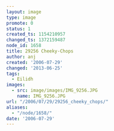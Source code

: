 ```yaml
---
layout: image
type: image
promote: 0
status: 1
created_ts: 1154210957
changed_ts: 1372159487
node_id: 1658
title: 29256 Cheeky-Chops
author: anj
created: '2006-07-29'
changed: '2013-06-25'
tags:
  - Eilidh
images:
  - src: image/images/IMG_9256.JPG
    name: IMG_9256.JPG
url: "/2006/07/29/29256_cheeky_chops/"
aliases:
  - "/node/1658/"
date: '2006-07-29'
---
```


